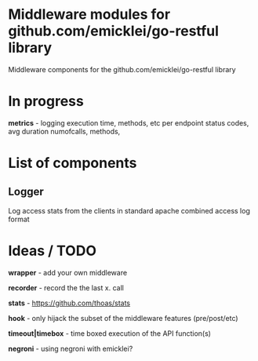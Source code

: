 # Middleware modules for github.com/emicklei/go-restful library

Middleware components for the github.com/emicklei/go-restful library

# In progress

**metrics** - logging execution time, methods, etc per endpoint
status codes, avg duration numofcalls, methods,

# List of components

## Logger
Log access stats from the clients in standard apache combined access log format

# Ideas / TODO

**wrapper** - add your own middleware

**recorder** - record the the last x. call

**stats** - https://github.com/thoas/stats

**hook** - only hijack the subset of the middleware features (pre/post/etc)

**timeout|timebox** - time boxed execution of the API function(s)

**negroni** - using negroni with emicklei?